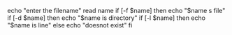 echo "enter the filename"
read name
if [-f $name]
then
echo "$name s file"
if [-d $name]
then
echo "$name is directory"
if [-l $name]
then
echo "$name is line"
else
echo "doesnot exist"
fi
